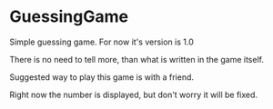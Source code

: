 # GuessingGame
Simple guessing game. For now it's version is 1.0

There is no need to tell more, than what is written in the game itself.

Suggested way to play this game is with a friend.

Right now the number is displayed, but don't worry it will be fixed.
